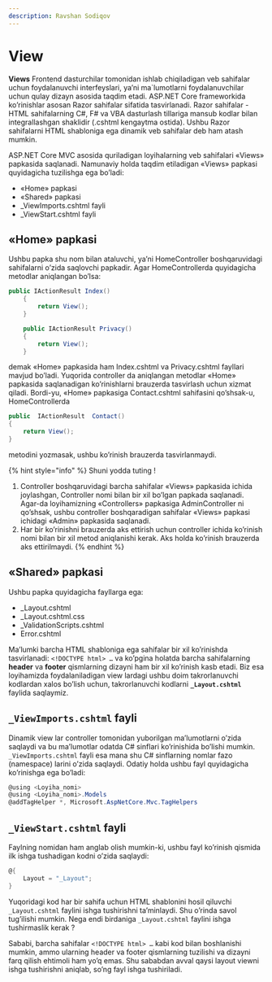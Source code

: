 ```yaml
---
description: Ravshan Sodiqov
---
```


# View

**Views**  Frontend dasturchilar tomonidan ishlab chiqiladigan veb sahifalar uchun foydalanuvchi interfeyslari, ya’ni ma`lumotlarni foydalanuvchilar uchun qulay dizayn asosida taqdim etadi. ASP.NET Core frameworkida ko’rinishlar asosan Razor sahifalar sifatida tasvirlanadi. Razor sahifalar - HTML sahifalarning C#, F# va VBA dasturlash tillariga mansub kodlar bilan integrallashgan shaklidir (.cshtml kengaytma ostida). Ushbu Razor sahifalarni HTML shabloniga ega dinamik veb sahifalar deb ham atash mumkin. 

ASP.NET Core MVC asosida quriladigan loyihalarning veb sahifalari «Views» papkasida saqlanadi. Namunaviy holda taqdim etiladigan «Views» papkasi quyidagicha tuzilishga ega bo’ladi:
*	«Home» papkasi
*	«Shared» papkasi
*	_ViewImports.cshtml fayli
*	_ViewStart.cshtml fayli

## «Home» papkasi
Ushbu papka shu nom bilan ataluvchi, ya’ni HomeController boshqaruvidagi sahifalarni o’zida saqlovchi papkadir. Agar HomeControllerda quyidagicha metodlar aniqlangan bo’lsa:
```csharp
public IActionResult Index()
    {
        return View();
    }

    public IActionResult Privacy()
    {
        return View();
    }
```
demak «Home» papkasida ham Index.cshtml va Privacy.cshtml fayllari mavjud bo’ladi. Yuqorida controller da aniqlangan metodlar «Home» papkasida saqlanadigan ko’rinishlarni  brauzerda  tasvirlash uchun xizmat qiladi. Bordi-yu, «Home» papkasiga Contact.cshtml sahifasini qo’shsak-u, HomeControllerda 
```csharp
public  IActionResult  Contact()
{
	return View();
}
```
metodini yozmasak, ushbu ko’rinish brauzerda tasvirlanmaydi.

{% hint style="info" %}
Shuni yodda tuting !
1. Controller boshqaruvidagi barcha sahifalar «Views» papkasida ichida joylashgan, Controller nomi bilan bir xil bo’lgan papkada saqlanadi. Agar-da loyihamizning «Controllers» papkasiga AdminController ni qo’shsak, ushbu controller boshqaradigan sahifalar «Views» papkasi ichidagi «Admin» papkasida saqlanadi.
2. Har bir ko’rinishni brauzerda aks ettirish uchun controller ichida ko’rinish nomi bilan bir xil metod aniqlanishi kerak. Aks holda ko’rinish brauzerda aks ettirilmaydi.
{% endhint %}

## «Shared» papkasi
Ushbu papka quyidagicha fayllarga ega:
*	_Layout.cshtml
*	_Layout.cshtml.css
*	_ValidationScripts.cshtml
*	Error.cshtml

Ma’lumki barcha HTML shabloniga ega sahifalar bir xil ko’rinishda tasvirlanadi: `<!DOCTYPE html> …`  va ko’pgina holatda barcha sahifalarning **header** va **footer** qismlarning dizayni ham bir xil ko’rinish kasb etadi. Biz esa loyihamizda foydalaniladigan view lardagi ushbu doim takrorlanuvchi kodlardan xalos bo’lish uchun, takrorlanuvchi kodlarni  **`_Layout.cshtml`** faylida saqlaymiz.


## `_ViewImports.cshtml` fayli
Dinamik view lar controller tomonidan yuborilgan ma’lumotlarni o’zida saqlaydi va bu ma’lumotlar odatda C# sinflari ko’rinishida bo’lishi mumkin. `_ViewImports.cshtml` fayli esa mana shu C# sinflarning nomlar fazo (namespace) larini o’zida saqlaydi. Odatiy holda ushbu fayl quyidagicha ko’rinishga ega bo’ladi:
```csharp
@using <Loyiha_nomi>
@using <Loyiha_nomi>.Models
@addTagHelper *, Microsoft.AspNetCore.Mvc.TagHelpers
```

## `_ViewStart.cshtml` fayli
Faylning nomidan ham anglab olish mumkin-ki, ushbu fayl ko’rinish qismida ilk ishga tushadigan kodni o’zida saqlaydi:
```csharp
@{
    Layout = "_Layout";
}
```
Yuqoridagi kod har bir sahifa uchun HTML shablonini hosil qiluvchi `_Layout.cshtml` faylini ishga tushirishni ta’minlaydi. Shu o’rinda savol tug’ilishi mumkin. Nega endi birdaniga  `_Layout.cshtml` faylini ishga tushirmaslik kerak ?

Sababi, barcha sahifalar `<!DOCTYPE html> …` kabi kod bilan boshlanishi mumkin, ammo ularning header va footer qismlarning tuzilishi va dizayni farq qilish ehtimoli ham yo’q emas. Shu sababdan avval qaysi layout viewni ishga tushirishni aniqlab, so’ng fayl ishga tushiriladi.
